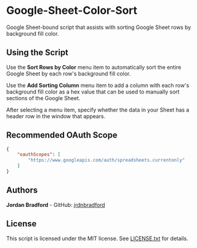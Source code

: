 # Google-Sheet-Color-Sort
Google Sheet-bound script that assists with sorting Google Sheet rows by background fill color.

## Using the Script
Use the **Sort Rows by Color** menu item to automatically sort the entire Google Sheet by each row's background fill color. 

Use the **Add Sorting Column** menu item to add a column with each row's background fill color as a hex value that can be used to manually sort sections of the Google Sheet.

After selecting a menu item, specify whether the data in your Sheet has a header row in the window that appears.

## Recommended OAuth Scope
```json
{
    "oauthScopes": [
        "https://www.googleapis.com/auth/spreadsheets.currentonly"
    ]
}
```

## Authors
**Jordan Bradford** - GitHub: [jrdnbradford](https://github.com/jrdnbradford)

## License
This script is licensed under the MIT license. See [LICENSE.txt](LICENSE.txt) for details.